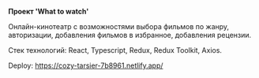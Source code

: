 **Проект 'What to watch'**

Онлайн-кинотеатр с возможностями выбора фильмов по жанру, авторизации, добавления фильмов в избранное, добавления рецензии.

Стек технологий: React, Typescript, Redux, Redux Toolkit, Axios.

Deploy: https://cozy-tarsier-7b8961.netlify.app/

